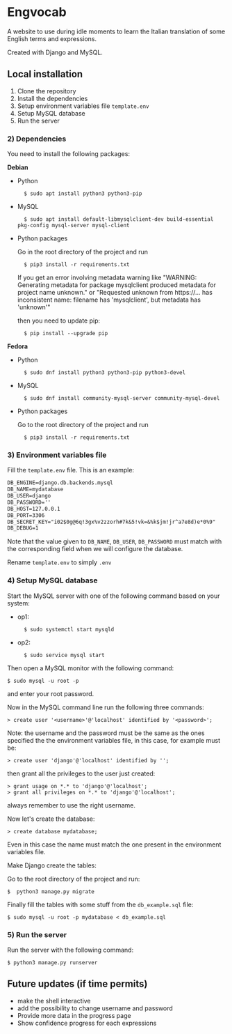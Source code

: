 ﻿# Engvocab

A website to use during idle moments to learn the Italian translation of some English terms and expressions.

Created with Django and MySQL.

## Local installation

1. Clone the repository
2. Install the dependencies
3. Setup environment variables file `template.env`
5. Setup MySQL database
6. Run the server

### 2) Dependencies

You need to install the following packages:

**Debian**

- Python

		$ sudo apt install python3 python3-pip

- MySQL

		$ sudo apt install default-libmysqlclient-dev build-essential pkg-config mysql-server mysql-client

- Python packages

	Go in the root directory of the project and run
	
		$ pip3 install -r requirements.txt

	If you get an error involving metadata warning like
	"WARNING: Generating metadata for package mysqlclient produced metadata for project name unknown."
	or
	"Requested unknown from https://... has inconsistent name: filename has 'mysqlclient', but metadata has 'unknown'"

	then you need to update pip:

		$ pip install --upgrade pip

**Fedora**

- Python

		$ sudo dnf install python3 python3-pip python3-devel

- MySQL

		$ sudo dnf install community-mysql-server community-mysql-devel

- Python packages

	Go to the root directory of the project and run
	
		$ pip3 install -r requirements.txt
	
### 3) Environment variables file

Fill the `template.env` file.
This is an example:
```txt
DB_ENGINE=django.db.backends.mysql
DB_NAME=mydatabase
DB_USER=django
DB_PASSWORD=''
DB_HOST=127.0.0.1
DB_PORT=3306
DB_SECRET_KEY="i02$0g@6q!3gx%v2zzorh#7k&5!vk=&%k$jm!jr^a7e8d)e*0%9"
DB_DEBUG=1
```
Note that the value given to `DB_NAME`, `DB_USER`, `DB_PASSWORD` must match with the corresponding field when we will configure the database.

Rename `template.env` to simply `.env`

### 4) Setup MySQL database

Start the MySQL server with one of the following command based on your system:

- op1:
	
		$ sudo systemctl start mysqld

- op2:

		$ sudo service mysql start

Then open a MySQL monitor with the following command:

	$ sudo mysql -u root -p

and enter your root password.

Now in the MySQL command line run the following three commands:

	> create user '<username>'@'localhost' identified by '<password>';
	
Note: the username and the password must be the same as the ones specified the the environment variables file, in this case, for example must be:

	> create user 'django'@'localhost' identified by '';

then grant all the privileges to the user just created:

	> grant usage on *.* to 'django'@'localhost';
	> grant all privileges on *.* to 'django'@'localhost';

always remember to use the right username.

Now let's create the database:

	> create database mydatabase;

Even in this case the name must match the one present in the environment variables file.

Make Django create the tables:

Go to the root directory of the project and run:

	$  python3 manage.py migrate

Finally fill the tables with some stuff from the `db_example.sql` file:

	$ sudo mysql -u root -p mydatabase < db_example.sql

### 5) Run the server

Run the server with the following command:

	$ python3 manage.py runserver

## Future updates (if time permits)

- make the shell interactive
- add the possibility to change username and password
- Provide more data in the progress page
- Show confidence progress for each expressions
